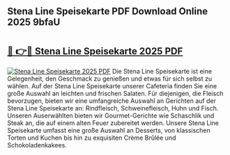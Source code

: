 ## Stena Line Speisekarte PDF Download Online 2025 9bfaU

# <h2><a href="http://gcc384b.nevu.top/?p=Stena+Line+Speisekarte">🔗 👉🔴 Stena Line Speisekarte 2025 PDF</a></h2>

[![Stena Line Speisekarte 2025 PDF](https://i.imgur.com/dBaPXMq.png)](http://gcc384b.nevu.top/?p=Stena+Line+Speisekarte)
Die Stena Line Speisekarte ist eine Gelegenheit, den Geschmack zu genießen und etwas für sich selbst zu wählen. Auf der Stena Line Speisekarte unserer Cafeteria finden Sie eine große Auswahl an leichten und frischen Salaten. Für diejenigen, die Fleisch bevorzugen, bieten wir eine umfangreiche Auswahl an Gerichten auf der Stena Line Speisekarte an: Rindfleisch, Schweinefleisch, Huhn und Fisch. Unseren Auserwählten bieten wir Gourmet-Gerichte wie Schaschlik und Steak an, die auf einem alten Feuer zubereitet werden. Unsere Stena Line Speisekarte umfasst eine große Auswahl an Desserts, von klassischen Torten und Kuchen bis hin zu exquisiten Crème Brûlée und Schokoladenkakees.
